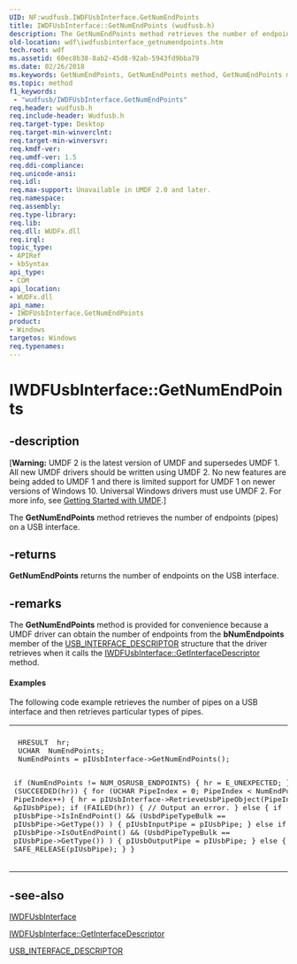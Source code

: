 ```yaml
---
UID: NF:wudfusb.IWDFUsbInterface.GetNumEndPoints
title: IWDFUsbInterface::GetNumEndPoints (wudfusb.h)
description: The GetNumEndPoints method retrieves the number of endpoints (pipes) on a USB interface.
old-location: wdf\iwdfusbinterface_getnumendpoints.htm
tech.root: wdf
ms.assetid: 60ec8b38-8ab2-45d8-92ab-5943fd9bba79
ms.date: 02/26/2018
ms.keywords: GetNumEndPoints, GetNumEndPoints method, GetNumEndPoints method,IWDFUsbInterface interface, IWDFUsbInterface interface,GetNumEndPoints method, IWDFUsbInterface.GetNumEndPoints, IWDFUsbInterface::GetNumEndPoints, UMDFUSBref_ae1352c4-217e-49fd-9275-6c80103af753.xml, umdf.iwdfusbinterface_getnumendpoints, wdf.iwdfusbinterface_getnumendpoints, wudfusb/IWDFUsbInterface::GetNumEndPoints
ms.topic: method
f1_keywords:
 - "wudfusb/IWDFUsbInterface.GetNumEndPoints"
req.header: wudfusb.h
req.include-header: Wudfusb.h
req.target-type: Desktop
req.target-min-winverclnt: 
req.target-min-winversvr: 
req.kmdf-ver: 
req.umdf-ver: 1.5
req.ddi-compliance: 
req.unicode-ansi: 
req.idl: 
req.max-support: Unavailable in UMDF 2.0 and later.
req.namespace: 
req.assembly: 
req.type-library: 
req.lib: 
req.dll: WUDFx.dll
req.irql: 
topic_type:
- APIRef
- kbSyntax
api_type:
- COM
api_location:
- WUDFx.dll
api_name:
- IWDFUsbInterface.GetNumEndPoints
product:
- Windows
targetos: Windows
req.typenames: 
---
```


# IWDFUsbInterface::GetNumEndPoints


## -description


<p class="CCE_Message">[<b>Warning:</b> UMDF 2 is the latest version of UMDF and supersedes UMDF 1.  All new UMDF drivers should be written using UMDF 2.  No new features are being added to UMDF 1 and there is limited support for UMDF 1 on newer versions of Windows 10.  Universal Windows drivers must use UMDF 2.  For more info, see <a href="https://docs.microsoft.com/windows-hardware/drivers/wdf/getting-started-with-umdf-version-2">Getting Started with UMDF</a>.]

The <b>GetNumEndPoints</b> method retrieves the number of endpoints (pipes) on a USB interface.


## -returns



<b>GetNumEndPoints</b> returns the number of endpoints on the USB interface.




## -remarks



The <b>GetNumEndPoints</b> method is provided for convenience because a UMDF driver can obtain the number of endpoints from the <b>bNumEndpoints</b> member of the <a href="https://docs.microsoft.com/windows-hardware/drivers/ddi/usbspec/ns-usbspec-_usb_interface_descriptor">USB_INTERFACE_DESCRIPTOR</a> structure that the driver retrieves when it calls the <a href="https://docs.microsoft.com/windows-hardware/drivers/ddi/wudfusb/nf-wudfusb-iwdfusbinterface-getinterfacedescriptor">IWDFUsbInterface::GetInterfaceDescriptor</a> method. 


#### Examples

The following code example retrieves the number of pipes on a USB interface and then retrieves particular types of pipes.

<div class="code"><span codelanguage=""><table>
<tr>
<th></th>
</tr>
<tr>
<td>
<pre> HRESULT  hr;
 UCHAR  NumEndPoints;
 NumEndPoints = pIUsbInterface->GetNumEndPoints();

 if (NumEndPoints != NUM_OSRUSB_ENDPOINTS) {
     hr = E_UNEXPECTED;
 }
 if (SUCCEEDED(hr))  {
     for (UCHAR PipeIndex = 0; PipeIndex < NumEndPoints; PipeIndex++) {
     hr = pIUsbInterface->RetrieveUsbPipeObject(PipeIndex, 
                                                &pIUsbPipe);
     if (FAILED(hr)) {
        // Output an error.
     }
     else {
         if ( pIUsbPipe->IsInEndPoint() && (UsbdPipeTypeBulk == pIUsbPipe->GetType()) ) {
             pIUsbInputPipe = pIUsbPipe;
         }
         else if ( pIUsbPipe->IsOutEndPoint() && (UsbdPipeTypeBulk == pIUsbPipe->GetType()) )
         {
              pIUsbOutputPipe = pIUsbPipe;
         }
         else
              {
                  SAFE_RELEASE(pIUsbPipe);
              }
          }</pre>
</td>
</tr>
</table></span></div>



## -see-also




<a href="https://docs.microsoft.com/windows-hardware/drivers/ddi/wudfusb/nn-wudfusb-iwdfusbinterface">IWDFUsbInterface</a>



<a href="https://docs.microsoft.com/windows-hardware/drivers/ddi/wudfusb/nf-wudfusb-iwdfusbinterface-getinterfacedescriptor">IWDFUsbInterface::GetInterfaceDescriptor</a>



<a href="https://docs.microsoft.com/windows-hardware/drivers/ddi/usbspec/ns-usbspec-_usb_interface_descriptor">USB_INTERFACE_DESCRIPTOR</a>
 

 

